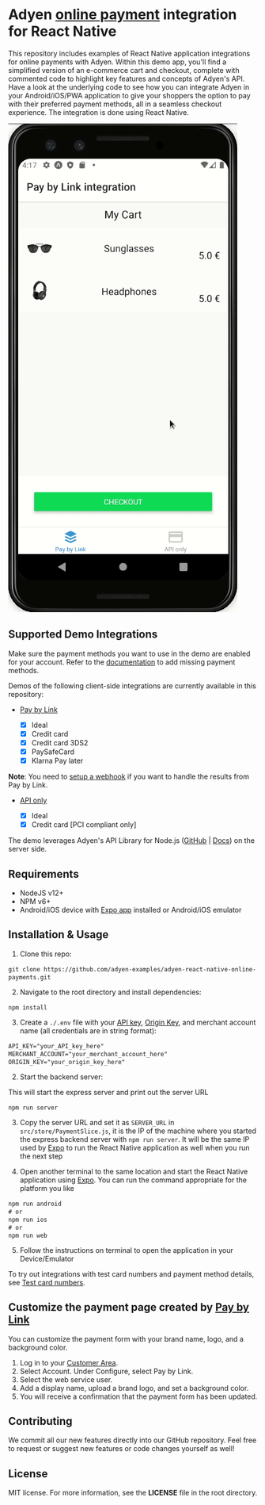 # Adyen [online payment](https://docs.adyen.com/checkout) integration for React Native

This repository includes examples of React Native application integrations for online payments with Adyen. Within this demo app, you'll find a simplified version of an e-commerce cart and checkout, complete with commented code to highlight key features and concepts of Adyen's API. Have a look at the underlying code to see how you can integrate Adyen in your Android/iOS/PWA application to give your shoppers the option to pay with their preferred payment methods, all in a seamless checkout experience. The integration is done using React Native.

![Pay by Link demo](./paybylink.gif)

## Supported Demo Integrations

Make sure the payment methods you want to use in the demo are enabled for your account. Refer to the [documentation](https://docs.adyen.com/payment-methods#add-payment-methods-to-your-account) to add missing payment methods.

Demos of the following client-side integrations are currently available in this repository:

- [Pay by Link](https://docs.adyen.com/checkout/pay-by-link)

  - [x] Ideal
  - [x] Credit card
  - [x] Credit card 3DS2
  - [x] PaySafeCard
  - [x] Klarna Pay later

**Note**: You need to [setup a webhook](https://docs.adyen.com/development-resources/webhooks) if you want to handle the results from Pay by Link.

- [API only](https://docs.adyen.com/checkout/api-only)

  - [x] Ideal
  - [x] Credit card [PCI compliant only]

The demo leverages Adyen's API Library for Node.js ([GitHub](https://github.com/Adyen/adyen-node-api-library) | [Docs](https://docs.adyen.com/development-resources/libraries#javascript)) on the server side.

## Requirements

- NodeJS v12+
- NPM v6+
- Android/iOS device with [Expo app](https://expo.io/tools#client) installed or Android/iOS emulator

## Installation & Usage

1. Clone this repo:

```shell
git clone https://github.com/adyen-examples/adyen-react-native-online-payments.git
```

2. Navigate to the root directory and install dependencies:

```shell
npm install
```

3. Create a `./.env` file with your [API key](https://docs.adyen.com/user-management/how-to-get-the-api-key), [Origin Key](https://docs.adyen.com/user-management/how-to-get-an-origin-key), and merchant account name (all credentials are in string format):

```shell
API_KEY="your_API_key_here"
MERCHANT_ACCOUNT="your_merchant_account_here"
ORIGIN_KEY="your_origin_key_here"
```

2. Start the backend server:

This will start the express server and print out the server URL

```shell
npm run server
```

3. Copy the server URL and set it as `SERVER_URL` in `src/store/PaymentSlice.js`, it is the IP of the machine where you started the express backend server with `npm run server`. It will be the same IP used by [Expo](https://expo.io/) to run the React Native application as well when you run the next step

4. Open another terminal to the same location and start the React Native application using [Expo](https://expo.io/). You can run the command appropriate for the platform you like

```shell
npm run android
# or
npm run ios
# or
npm run web
```

5. Follow the instructions on terminal to open the application in your Device/Emulator

To try out integrations with test card numbers and payment method details, see [Test card numbers](https://docs.adyen.com/development-resources/test-cards/test-card-numbers).

## Customize the payment page created by [Pay by Link](https://docs.adyen.com/checkout/pay-by-link)

You can customize the payment form with your brand name, logo, and a background color.

1.  Log in to your [Customer Area](https://ca-test.adyen.com/).
2.  Select Account. Under Configure, select Pay by Link.
3.  Select the web service user.
4.  Add a display name, upload a brand logo, and set a background color.
5.  You will receive a confirmation that the payment form has been updated.

## Contributing

We commit all our new features directly into our GitHub repository. Feel free to request or suggest new features or code changes yourself as well!

## License

MIT license. For more information, see the **LICENSE** file in the root directory.
